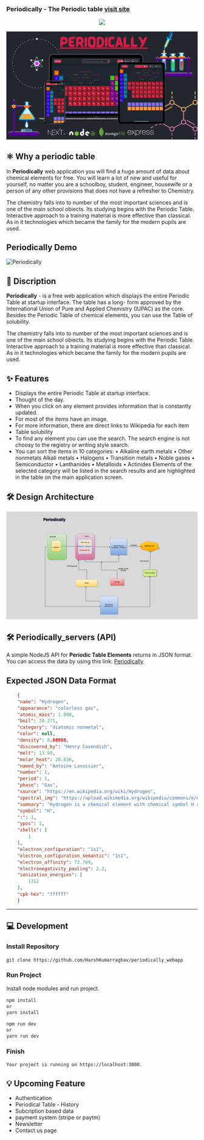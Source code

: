 ### Periodically - The Periodic table [visit site](https://periodically-webapp.vercel.app/)
<p align="center">
<img src="https://img.shields.io/badge/Author-@HarshKumarraghav-critical" />
</p>

![Periodically](public/Periodically-poster.gif)


## ⚛️ Why a periodic table
In **Periodically** web application you will find a huge amount of data about chemical elements for free. You will learn a lot of new and useful for yourself, no matter you are a schoolboy, student, engineer, housewife or a person of any other provisions that does not have a refresher to Chemistry.

The chemistry falls into to number of the most important sciences and is one of the main school obiects.
Its studying begins with the Periodic Table. Interactive approach to a training material is more effective than classical. As in it
technologies which became the family for the modern pupils are used.

## Periodically Demo

![Periodically](public/periodically-demo.gif)

## 📌 Discription 

**Periodically** - is a free web application which displays the entire Periodic Table at startup interface. The table has a long-
form approved by the International Union of Pure and Applied Chemistry (IUPAC) as the core. Besides the Periodic Table of
chemical elements, you can use the Table of solubility.

The chemistry falls into to number of the most important sciences and is one of the main school obiects.
Its studying begins with the Periodic Table. Interactive approach to a training material is more effective than classical. As in it
technologies which became the family for the modern pupils are used.


## ✨ Features
- Displays the entire Periodic Table at startup interface.
- Thought of the day.
- When you click on any element provides information that is constantly updated.
- For most of the items have an image.
- For more information, there are direct links to Wikipedia for each item
- Table solubility
- To find any element you can use the search. The search engine is not choosy to the registry or writing style search.
- You can sort the items in 10 categories:
• Alkaline earth metals
• Other nonmetals
Alkali metals
• Halogens
• Transition metals
• Noble gases
• Semiconductor
• Lanthanides
• Metalloids
• Actinides
Elements of the selected category will be listed in the search results and are highlighted in the table on the main application
screen.

 
## 🛠️  Design Architecture

![Periodically](public/design_arc.png)

## 🛠️  Periodically_servers (API)

A simple NodeJS API for **Periodic Table Elements** returns in JSON format.
You can access the data by using this link:
[Periodically](https://periodically-servers.herokuapp.com/)


## Expected JSON Data Format


```json
    {
    "name": "Hydrogen",
    "appearance": "colorless gas",
    "atomic_mass": 1.008,
    "boil": 20.271,
    "category": "diatomic nonmetal",
    "color": null,
    "density": 0.08988,
    "discovered_by": "Henry Cavendish",
    "melt": 13.99,
    "molar_heat": 28.836,
    "named_by": "Antoine Lavoisier",
    "number": 1,
    "period": 1,
    "phase": "Gas",
    "source": "https://en.wikipedia.org/wiki/Hydrogen",
    "spectral_img": "https://upload.wikimedia.org/wikipedia/commons/e/e4/Hydrogen_Spectra.jpg",
    "summary": "Hydrogen is a chemical element with chemical symbol H and atomic number 1. With an atomic weight of 1.00794 u, hydrogen is the lightest element on the periodic table. Its monatomic form (H) is the most abundant chemical substance in the Universe, constituting roughly 75% of all baryonic mass.",
    "symbol": "H",
    ":": 1,
    "ypos": 1,
    "shells": [
        1
    ],
    "electron_configuration": "1s1",
    "electron_configuration_semantic": "1s1",
    "electron_affinity": 72.769,
    "electronegativity_pauling": 2.2,
    "ionization_energies": [
        1312
    ],
    "cpk-hex": "ffffff"
    }
```
---

## 💻 Development
### Install Repository
```git
git clone https://github.com/HarshKumarraghav/periodically_webapp
```

### Run Project
Install node modules and run project.
```
npm install 
or
yarn install
```
```
npm run dev
or 
yarn run dev
```
### Finish
```
Your project is running on https://localhost:3000.
```

## 💡 Upcoming Feature

- Authentication
- Periodical Table - History 
- Subcription based data 
- payment system (stripe or paytm)
- Newsletter
- Contact us page
